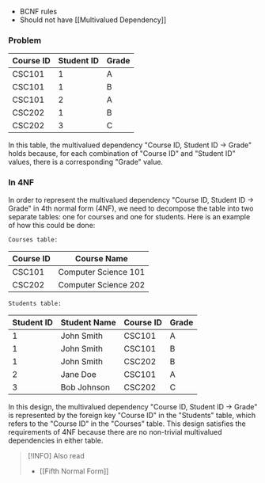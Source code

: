 -   BCNF rules
-   Should not have [[Multivalued Dependency]]

### Problem 

| Course ID | Student ID | Grade |
|-----------|------------|-------|
| CSC101    | 1          | A     |
| CSC101    | 1          | B     |
| CSC101    | 2          | A     |
| CSC202    | 1          | B     |
| CSC202    | 3          | C     |

In this table, the multivalued dependency "Course ID, Student ID -> Grade" holds because, for each combination of "Course ID" and "Student ID" values, there is a corresponding "Grade" value.

### In 4NF

In order to represent the multivalued dependency "Course ID, Student ID -> Grade" in 4th normal form (4NF), we need to decompose the table into two separate tables: one for courses and one for students. Here is an example of how this could be done:

	Courses table:

| Course ID | Course Name          |
|-----------|----------------------|
| CSC101    | Computer Science 101 |
| CSC202    | Computer Science 202 |

	Students table:

| Student ID | Student Name | Course ID | Grade |
|------------|--------------|-----------|-------|
| 1          | John Smith   | CSC101    | A     |
| 1          | John Smith   | CSC101    | B     |
| 1          | John Smith   | CSC202    | B     |
| 2          | Jane Doe     | CSC101    | A     |
| 3          | Bob Johnson  | CSC202    | C     |

In this design, the multivalued dependency "Course ID, Student ID -> Grade" is represented by the foreign key "Course ID" in the "Students" table, which refers to the "Course ID" in the "Courses" table. This design satisfies the requirements of 4NF because there are no non-trivial multivalued dependencies in either table.

>[!INFO] Also read
> - [[Fifth Normal Form]]